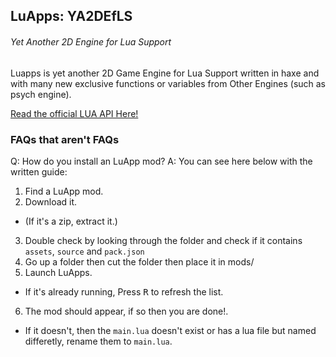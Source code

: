 ## LuApps: YA2DEfLS
<h6>Yet Another 2D Engine for Lua Support</h6>

Luapps is yet another 2D Game Engine for Lua Support written in haxe and with many new exclusive functions or variables from Other Engines (such as psych engine).

[Read the official LUA API Here!](https://github.com/NAEL2XD/LuApps/wiki/All-LUA-APIs.-(Functions,-Variables-and-Events.))

### FAQs that aren't FAQs
Q: How do you install an LuApp mod?
A: You can see here below with the written guide:
1. Find a LuApp mod.
2. Download it.
- (If it's a zip, extract it.)
3. Double check by looking through the folder and check if it contains `assets`, `source` and `pack.json`
4. Go up a folder then cut the folder then place it in mods/
5. Launch LuApps.
- If it's already running, Press <kbd>R</kbd> to refresh the list.
6. The mod should appear, if so then you are done!.
- If it doesn't, then the `main.lua` doesn't exist or has a lua file but named differetly, rename them to `main.lua`.